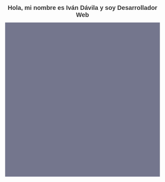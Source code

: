 
   <h1 style="font-family: Arial, sans-serif; font-size: 20px; color: #333; text-align: center;">
        Hola, mi nombre es Iván Dávila y soy Desarrollador Web
    </h1>
   <div style =" width:100%; height: 500px; background-color: #74768d;";></div>

